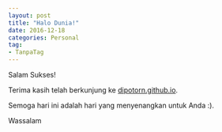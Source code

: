 ```yaml
---
layout: post
title: "Halo Dunia!"
date: 2016-12-18
categories: Personal
tag:
- TanpaTag
---
```

Salam Sukses!

Terima kasih telah berkunjung ke <a href="https://dipotorn.github.io">dipotorn.github.io</a>.

Semoga hari ini adalah hari yang menyenangkan untuk Anda :).

Wassalam
